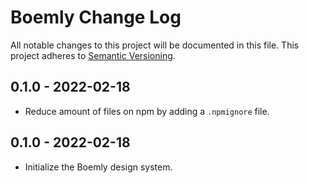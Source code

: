 # Boemly Change Log

All notable changes to this project will be documented in this file.
This project adheres to [Semantic Versioning](http://semver.org/).

## 0.1.0 - 2022-02-18

- Reduce amount of files on npm by adding a `.npmignore` file.

## 0.1.0 - 2022-02-18

- Initialize the Boemly design system.
